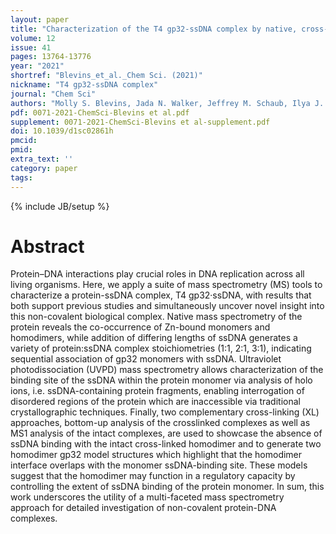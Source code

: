 ```yaml
---
layout: paper
title: "Characterization of the T4 gp32-ssDNA complex by native, cross-linking, and ultraviolet photodissociation mass spectrometry"
volume: 12
issue: 41
pages: 13764-13776
year: "2021"
shortref: "Blevins_et_al._Chem Sci. (2021)"
nickname: "T4 gp32-ssDNA complex"
journal: "Chem Sci"
authors: "Molly S. Blevins, Jada N. Walker, Jeffrey M. Schaub, Ilya J. Finkelstein and Jennifer S. Brodbelt"
pdf: 0071-2021-ChemSci-Blevins et al.pdf
supplement: 0071-2021-ChemSci-Blevins et al-supplement.pdf
doi: 10.1039/d1sc02861h
pmcid:
pmid: 
extra_text: ''
category: paper
tags:
---
```

{% include JB/setup %}

# Abstract
Protein–DNA interactions play crucial roles in DNA replication across all living organisms. Here, we apply a suite of mass spectrometry (MS) tools to characterize a protein-ssDNA complex, T4 gp32·ssDNA, with results that both support previous studies and simultaneously uncover novel insight into this non-covalent biological complex. Native mass spectrometry of the protein reveals the co-occurrence of Zn-bound monomers and homodimers, while addition of differing lengths of ssDNA generates a variety of protein:ssDNA complex stoichiometries (1:1, 2:1, 3:1), indicating sequential association of gp32 monomers with ssDNA. Ultraviolet photodissociation (UVPD) mass spectrometry allows characterization of the binding site of the ssDNA within the protein monomer via analysis of holo ions, i.e. ssDNA-containing protein fragments, enabling interrogation of disordered regions of the protein which are inaccessible via traditional crystallographic techniques. Finally, two complementary cross-linking (XL) approaches, bottom-up analysis of the crosslinked complexes as well as MS1 analysis of the intact complexes, are used to showcase the absence of ssDNA binding with the intact cross-linked homodimer and to generate two homodimer gp32 model structures which highlight that the homodimer interface overlaps with the monomer ssDNA-binding site. These models suggest that the homodimer may function in a regulatory capacity by controlling the extent of ssDNA binding of the protein monomer. In sum, this work underscores the utility of a multi-faceted mass spectrometry approach for detailed investigation of non-covalent protein-DNA complexes.